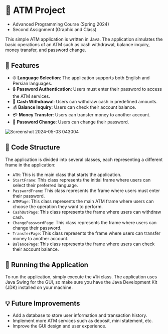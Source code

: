 # :bank: ATM Project

- Advanced Programming Course (Spring 2024)
- Second Assignment (Graphic and Class)

This simple ATM application is written in Java. The application simulates the basic operations of an ATM such as cash withdrawal, balance inquiry, money transfer, and password change.

## :star2: Features

- :globe_with_meridians: **Language Selection**: The application supports both English and Persian languages.
- :lock: **Password Authentication**: Users must enter their password to access the ATM services.
- :money_with_wings: **Cash Withdrawal**: Users can withdraw cash in predefined amounts.
- :moneybag: **Balance Inquiry**: Users can check their account balance.
- :credit_card: **Money Transfer**: Users can transfer money to another account.
- :key: **Password Change**: Users can change their password.

![Screenshot 2024-05-03 043004](https://github.com/m3hdi2gh/ATM/assets/152195372/9b5d0686-6d07-47bf-b1e8-703b6b8ec7e1)


## :file_folder: Code Structure

The application is divided into several classes, each representing a different frame in the application:

- `ATM`: This is the main class that starts the application.
- `StartFrame`: This class represents the initial frame where users can select their preferred language.
- `PasswordFrame`: This class represents the frame where users must enter their password.
- `ATMPage`: This class represents the main ATM frame where users can choose the operation they want to perform.
- `CashOutPage`: This class represents the frame where users can withdraw cash.
- `ChangePasswordPage`: This class represents the frame where users can change their password.
- `TransferPage`: This class represents the frame where users can transfer money to another account.
- `BalancePage`: This class represents the frame where users can check their account balance.

## :rocket: Running the Application

To run the application, simply execute the `ATM` class. The application uses Java Swing for the GUI, so make sure you have the Java Development Kit (JDK) installed on your machine.

## :bulb: Future Improvements

- Add a database to store user information and transaction history.
- Implement more ATM services such as deposit, mini statement, etc.
- Improve the GUI design and user experience.
